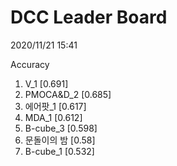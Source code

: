 # DCC Leader Board
2020/11/21 15:41

Accuracy
1. V_1 [0.691]  
2. PMOCA&D_2 [0.685]  
3. 에어팟_1 [0.617]  
4. MDA_1 [0.612]  
5. B-cube_3 [0.598]  
6. 문돌이의 밤 [0.58]  
7. B-cube_1 [0.532]  
